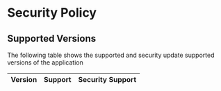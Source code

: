  # Security Policy
 
 ## Supported Versions
 The following table shows the supported and security update supported versions of the application
 
 | Version | Support | Security Support |
 |---------|---------|------------------|
 
